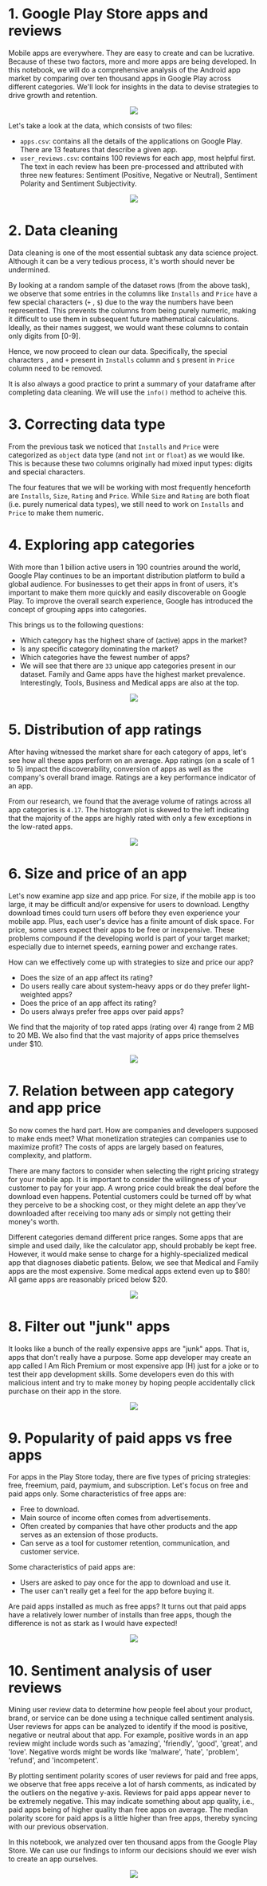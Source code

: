 # 1. Google Play Store apps and reviews
Mobile apps are everywhere. They are easy to create and can be lucrative. Because of these two factors, more and more apps are being developed. In this notebook, we will do a comprehensive analysis of the Android app market by comparing over ten thousand apps in Google Play across different categories. We'll look for insights in the data to devise strategies to drive growth and retention.

<p align="center">
  <img src="https://github.com/quocminh238/The-Android-App-Market-on-Google-Play/blob/main/pictures/google_play.jpg">
</p>

Let's take a look at the data, which consists of two files:
- <code>apps.csv</code>: contains all the details of the applications on Google Play. There are 13 features that describe a given app.
- <code>user_reviews.csv</code>: contains 100 reviews for each app, most helpful first. The text in each review has been pre-processed and attributed with three new features: Sentiment (Positive, Negative or Neutral), Sentiment Polarity and Sentiment Subjectivity.

<p align="center">
  <img src="https://github.com/quocminh238/The-Android-App-Market-on-Google-Play/blob/main/pictures/number_of_apps.jpg">
</p>

# 2. Data cleaning
Data cleaning is one of the most essential subtask any data science project. Although it can be a very tedious process, it's worth should never be undermined.

By looking at a random sample of the dataset rows (from the above task), we observe that some entries in the columns like <code>Installs</code> and <code>Price</code> have a few special characters (<code>+</code> , <code>$</code>) due to the way the numbers have been represented. This prevents the columns from being purely numeric, making it difficult to use them in subsequent future mathematical calculations. Ideally, as their names suggest, we would want these columns to contain only digits from [0-9].

Hence, we now proceed to clean our data. Specifically, the special characters <code>,</code> and <code>+</code> present in <code>Installs</code> column and <code>$</code> present in <code>Price</code> column need to be removed.

It is also always a good practice to print a summary of your dataframe after completing data cleaning. We will use the <code>info()</code> method to acheive this.

# 3. Correcting data type
From the previous task we noticed that <code>Installs</code> and <code>Price</code> were categorized as <code>object</code> data type (and not <code>int</code> or <code>float</code>) as we would like. This is because these two columns originally had mixed input types: digits and special characters.

The four features that we will be working with most frequently henceforth are <code>Installs</code>, <code>Size</code>, <code>Rating</code> and <code>Price</code>. While <code>Size</code> and <code>Rating</code> are both float (i.e. purely numerical data types), we still need to work on <code>Installs</code> and <code>Price</code> to make them numeric.

# 4. Exploring app categories
With more than 1 billion active users in 190 countries around the world, Google Play continues to be an important distribution platform to build a global audience. For businesses to get their apps in front of users, it's important to make them more quickly and easily discoverable on Google Play. To improve the overall search experience, Google has introduced the concept of grouping apps into categories.

This brings us to the following questions:

- Which category has the highest share of (active) apps in the market?
- Is any specific category dominating the market?
- Which categories have the fewest number of apps?
- We will see that there are <code>33</code> unique app categories present in our dataset. Family and Game apps have the highest market prevalence. Interestingly, Tools, Business and Medical apps are also at the top.

<p align="center">
  <img src="https://github.com/quocminh238/The-Android-App-Market-on-Google-Play/blob/main/pictures/number_of_categories.JPG">
</p>

# 5. Distribution of app ratings
After having witnessed the market share for each category of apps, let's see how all these apps perform on an average. App ratings (on a scale of 1 to 5) impact the discoverability, conversion of apps as well as the company's overall brand image. Ratings are a key performance indicator of an app.

From our research, we found that the average volume of ratings across all app categories is <code>4.17</code>. The histogram plot is skewed to the left indicating that the majority of the apps are highly rated with only a few exceptions in the low-rated apps.

<p align="center">
  <img src="https://github.com/quocminh238/The-Android-App-Market-on-Google-Play/blob/main/pictures/distribution_of_app_rating.jpg">
</p>

# 6. Size and price of an app
Let's now examine app size and app price. For size, if the mobile app is too large, it may be difficult and/or expensive for users to download. Lengthy download times could turn users off before they even experience your mobile app. Plus, each user's device has a finite amount of disk space. For price, some users expect their apps to be free or inexpensive. These problems compound if the developing world is part of your target market; especially due to internet speeds, earning power and exchange rates.

How can we effectively come up with strategies to size and price our app?

- Does the size of an app affect its rating?
- Do users really care about system-heavy apps or do they prefer light-weighted apps?
- Does the price of an app affect its rating?
- Do users always prefer free apps over paid apps?

We find that the majority of top rated apps (rating over 4) range from 2 MB to 20 MB. We also find that the vast majority of apps price themselves under \$10.

<p align="center">
  <img src="https://github.com/quocminh238/The-Android-App-Market-on-Google-Play/blob/main/pictures/size_and_price.jpg">
</p>

# 7. Relation between app category and app price
So now comes the hard part. How are companies and developers supposed to make ends meet? What monetization strategies can companies use to maximize profit? The costs of apps are largely based on features, complexity, and platform.

There are many factors to consider when selecting the right pricing strategy for your mobile app. It is important to consider the willingness of your customer to pay for your app. A wrong price could break the deal before the download even happens. Potential customers could be turned off by what they perceive to be a shocking cost, or they might delete an app they’ve downloaded after receiving too many ads or simply not getting their money's worth.

Different categories demand different price ranges. Some apps that are simple and used daily, like the calculator app, should probably be kept free. However, it would make sense to charge for a highly-specialized medical app that diagnoses diabetic patients. Below, we see that Medical and Family apps are the most expensive. Some medical apps extend even up to \$80! All game apps are reasonably priced below \$20.

<p align="center">
  <img src="https://github.com/quocminh238/The-Android-App-Market-on-Google-Play/blob/main/pictures/size_and_price.jpg">
</p>

# 8. Filter out "junk" apps
It looks like a bunch of the really expensive apps are "junk" apps. That is, apps that don't really have a purpose. Some app developer may create an app called I Am Rich Premium or most expensive app (H) just for a joke or to test their app development skills. Some developers even do this with malicious intent and try to make money by hoping people accidentally click purchase on their app in the store.

<p align="center">
  <img src="https://github.com/quocminh238/The-Android-App-Market-on-Google-Play/blob/main/pictures/filter_junk_app.jpg">
</p>

# 9. Popularity of paid apps vs free apps
For apps in the Play Store today, there are five types of pricing strategies: free, freemium, paid, paymium, and subscription. Let's focus on free and paid apps only. Some characteristics of free apps are:

- Free to download.
- Main source of income often comes from advertisements.
- Often created by companies that have other products and the app serves as an extension of those products.
- Can serve as a tool for customer retention, communication, and customer service.

Some characteristics of paid apps are:

- Users are asked to pay once for the app to download and use it.
- The user can't really get a feel for the app before buying it.

Are paid apps installed as much as free apps? It turns out that paid apps have a relatively lower number of installs than free apps, though the difference is not as stark as I would have expected!

<p align="center">
  <img src="https://github.com/quocminh238/The-Android-App-Market-on-Google-Play/blob/main/pictures/paid_apps_vs_free_apps.jpg">
</p>

# 10. Sentiment analysis of user reviews
Mining user review data to determine how people feel about your product, brand, or service can be done using a technique called sentiment analysis. User reviews for apps can be analyzed to identify if the mood is positive, negative or neutral about that app. For example, positive words in an app review might include words such as 'amazing', 'friendly', 'good', 'great', and 'love'. Negative words might be words like 'malware', 'hate', 'problem', 'refund', and 'incompetent'.

By plotting sentiment polarity scores of user reviews for paid and free apps, we observe that free apps receive a lot of harsh comments, as indicated by the outliers on the negative y-axis. Reviews for paid apps appear never to be extremely negative. This may indicate something about app quality, i.e., paid apps being of higher quality than free apps on average. The median polarity score for paid apps is a little higher than free apps, thereby syncing with our previous observation.

In this notebook, we analyzed over ten thousand apps from the Google Play Store. We can use our findings to inform our decisions should we ever wish to create an app ourselves.

<p align="center">
  <img src="https://github.com/quocminh238/The-Android-App-Market-on-Google-Play/blob/main/pictures/polarity_distribution.jpg">
</p>
